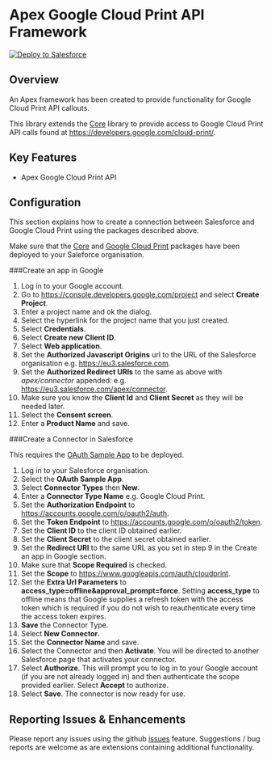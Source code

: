 Apex Google Cloud Print API Framework
=====================================

<a href="https://githubsfdeploy.herokuapp.com?owner=financialforcedev&repo=ffhttp-googlecloudprint">
    <img alt="Deploy to Salesforce"
        src="https://raw.githubusercontent.com/afawcett/githubsfdeploy/master/src/main/webapp/resources/img/deploy.png">
</a>

Overview
--------

An Apex framework has been created to provide functionality for Google Cloud Print API callouts. 

This library extends the [Core](https://github.com/financialforcedev/ffhttp-core) library to provide access to Google Cloud Print API calls found at https://developers.google.com/cloud-print/.

Key Features
------------

+ Apex Google Cloud Print API


Configuration
-------------

This section explains how to create a connection between Salesforce and Google Cloud Print using the packages described above.

Make sure that the [Core](https://githubsfdeploy.herokuapp.com?owner=financialforcedev&repo=ffhttp-core) and [Google Cloud Print](https://githubsfdeploy.herokuapp.com?owner=financialforcedev&repo=ffhttp-googlecloudprint) packages have been deployed to your Saleforce organisation.

###Create an app in Google

1. Log in to your Google account.
2. Go to https://console.developers.google.com/project and select **Create Project**.
3. Enter a project name and ok the dialog.
4. Select the hyperlink for the project name that you just created.
5. Select **Credentials**.
6. Select **Create new Client ID**.
7. Select **Web application**.
8. Set the **Authorized Javascript Origins** url to the URL of the Salesforce organisation e.g. https://eu3.salesforce.com.
9. Set the **Authorized Redirect URIs** to the same as above with *apex/connector* appended: e.g. https://eu3.salesforce.com/apex/connector.
10. Make sure you know the **Client Id** and **Client Secret** as they will be needed later.
11. Select the **Consent screen**.
12. Enter a **Product Name** and save.

###Create a Connector in Salesforce

This requires the [OAuth Sample App](https://githubsfdeploy.herokuapp.com?owner=financialforcedev&repo=ffhttp-core-samples) to be deployed.

1. Log in to your Salesforce organisation.
2. Select the **OAuth Sample App**.
3. Select **Connector Types** then **New**.
4. Enter a **Connector Type Name** e.g. Google Cloud Print.
5. Set the **Authorization Endpoint** to https://accounts.google.com/o/oauth2/auth. 
6. Set the **Token Endpoint** to https://accounts.google.com/o/oauth2/token.
7. Set the **Client ID** to the client ID obtained earlier.
8. Set the **Client Secret** to the client secret obtained earlier.
9. Set the **Redirect URI** to the same URL as you set in step 9 in the Create an app in Google section.
10. Make sure that **Scope Required** is checked.
11. Set the **Scope** to https://www.googleapis.com/auth/cloudprint.
12. Set the **Extra Url Parameters** to **access_type=offline&approval_prompt=force**. Setting **access_type** to offline means that Google supplies a refresh token with the access token which is required if you do not wish to reauthenticate every time the access token expires.
13. **Save** the Connector Type.
14. Select **New Connector**.
15. Set the **Connector Name** and save. 
16. Select the Connector and then **Activate**. You will be directed to another Salesforce page that activates your connector.
17. Select **Authorize**. This will prompt you to log in to your Google account (if you are not already logged in) and then authenticate the scope provided earlier. Select **Accept** to authorize. 
18. Select **Save**. The connector is now ready for use.

Reporting Issues & Enhancements
-------------------------------

Please report any issues using the github [issues](https://github.com/financialforcedev/ffhttp-googlecloudprint/issues) feature. Suggestions / bug reports are welcome as are extensions containing additional functionality.
